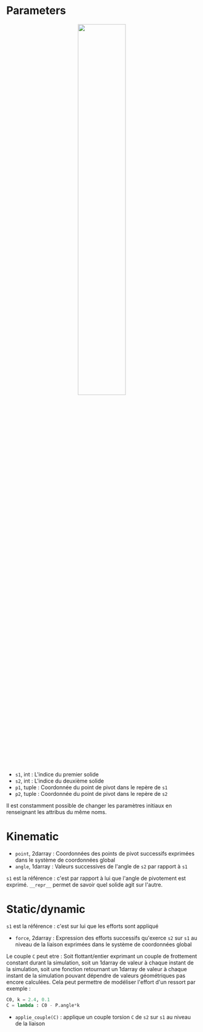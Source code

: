 # Parameters

<p align="center" width="100%">
    <img width="50%" src="https://user-images.githubusercontent.com/93446869/179937697-ef957a55-0fc3-4af7-ae4d-73a4e8240511.png">
</p>


- `s1`, int : L'indice du premier solide
- `s2`, int : L'indice du deuxième solide
- `p1`, tuple : Coordonnée du point de pivot dans le repère de `s1`
- `p2`, tuple : Coordonnée du point de pivot dans le repère de `s2`

Il est constamment possible de changer les paramètres initiaux en renseignant les attribus du même noms.

# Kinematic

- `point`, 2darray : Coordonnées des points de pivot successifs exprimées dans le système de coordonnées global
- `angle`, 1darray : Valeurs successives de l'angle de `s2` par rapport à `s1`

`s1` est la référence : c'est par rapport à lui que l'angle de pivotement est exprimé. `__repr__` permet de savoir quel solide agit sur l'autre.

# Static/dynamic

`s1` est la référence : c'est sur lui que les efforts sont appliqué

- `force`, 2darray : Expression des efforts successifs qu'exerce `s2` sur `s1` au niveau de la liaison exprimées dans le système de coordonnées global

Le couple `C` peut etre : Soit flottant/entier exprimant un couple de frottement constant durant la simulation, soit un 1darray de valeur à chaque instant de la simulation, soit une fonction retournant un 1darray de valeur à chaque instant de la simulation pouvant dépendre de valeurs géométriques pas encore calculées. Cela peut permettre de modéliser l'effort d'un ressort par exemple : 

```python
C0, k = 2.4, 0.1
C = lambda : C0 - P.angle*k
```

- `applie_couple(C)` : applique un couple torsion `C` de `s2` sur `s1` au niveau de la liaison
